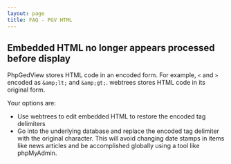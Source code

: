 ```yaml
---
layout: page
title: FAQ - PGV HTML
---
```


## Embedded HTML no longer appears processed before display

PhpGedView stores HTML code in an encoded form.  For example, `<` and `>` encoded as `&amp;lt;` and `&amp;gt;`.  webtrees stores HTML code in its original form.

Your options are:

* Use webtrees to edit embedded HTML to restore the encoded tag delimiters
* Go into the underlying database and replace the encoded tag delimiter with the original character. This will avoid changing date stamps in items like news articles and be accomplished globally using a tool like phpMyAdmin.
